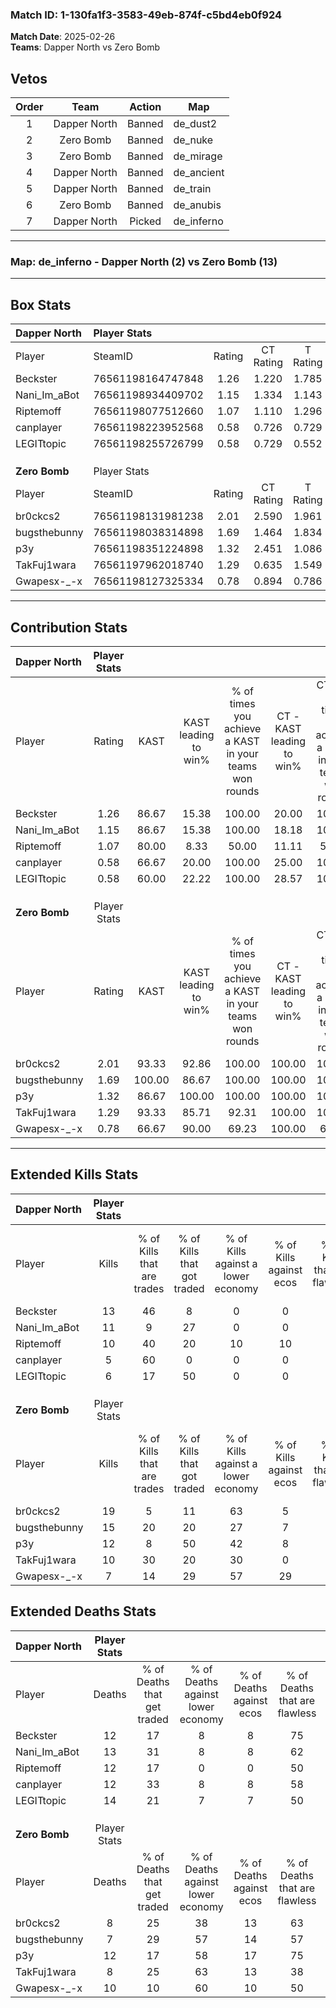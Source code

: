 ### Match ID: 1-130fa1f3-3583-49eb-874f-c5bd4eb0f924  
**Match Date**: 2025-02-26  
**Teams**: Dapper North vs Zero Bomb  

## Vetos  

| Order | Team | Action | Map |
| :---: | :--: | :----: | --- |
| 1 | Dapper North | Banned | de_dust2 |
| 2 | Zero Bomb | Banned | de_nuke |
| 3 | Zero Bomb | Banned | de_mirage |
| 4 | Dapper North | Banned | de_ancient |
| 5 | Dapper North | Banned | de_train |
| 6 | Zero Bomb | Banned | de_anubis |
| 7 | Dapper North | Picked | de_inferno |

---  

### **Map**: de_inferno - Dapper North (2) vs Zero Bomb (13)  
---  

## Box Stats  

| **Dapper North** | Player Stats      |        |           |          |        |       |       |         |        |      |     |
| :- | :- | :-: | :-: | :-: | :-: | :-: | :-: | :-: | :-: | :-: | :-: |
| Player           | SteamID           | Rating | CT Rating | T Rating |  KAST  |  ADR  | Kills | Assists | Deaths | K/D  | HS% |
| Beckster         | 76561198164747848 |  1.26  |   1.220   |  1.785   | 86.67  | 73.7  |  13   |    1    |   12   | 1.08 | 53  |
| Nani_Im_aBot     | 76561198934409702 |  1.15  |   1.334   |  1.143   | 86.67  | 85.7  |  11   |    2    |   13   | 0.85 | 45  |
| Riptemoff        | 76561198077512660 |  1.07  |   1.110   |  1.296   | 80.00  | 84.7  |  10   |    1    |   12   | 0.83 | 50  |
| canplayer        | 76561198223952568 |  0.58  |   0.726   |  0.729   | 66.67  | 50.4  |   5   |    2    |   12   | 0.42 | 40  |
| LEGITtopic       | 76561198255726799 |  0.58  |   0.729   |  0.552   | 60.00  | 63.1  |   6   |    4    |   14   | 0.43 | 100 |
|                  |                   |        |           |          |        |       |       |         |        |      |     |
|                  |                   |        |           |          |        |       |       |         |        |      |     |
|                  |                   |        |           |          |        |       |       |         |        |      |     |
| **Zero Bomb**    | Player Stats      |        |           |          |        |       |       |         |        |      |     |
| Player           | SteamID           | Rating | CT Rating | T Rating |  KAST  |  ADR  | Kills | Assists | Deaths | K/D  | HS% |
| br0ckcs2         | 76561198131981238 |  2.01  |   2.590   |  1.961   | 93.33  | 129.3 |  19   |    7    |   8    | 2.38 | 36  |
| bugsthebunny     | 76561198038314898 |  1.69  |   1.464   |  1.834   | 100.00 | 84.1  |  15   |    2    |   7    | 2.14 | 46  |
| p3y              | 76561198351224898 |  1.32  |   2.451   |  1.086   | 86.67  | 103.1 |  12   |    5    |   12   | 1.00 | 66  |
| TakFuj1wara      | 76561197962018740 |  1.29  |   0.635   |  1.549   | 93.33  | 72.0  |  10   |    4    |   8    | 1.25 | 50  |
| Gwapesx-_-x      | 76561198127325334 |  0.78  |   0.894   |  0.786   | 66.67  | 48.2  |   7   |    5    |   10   | 0.70 | 57  |
---  

## Contribution Stats  

| **Dapper North** | Player Stats |        |                      |                                                        |                           |                                                             |                          |                                                            |
| :- | :-: | :-: | :-: | :-: | :-: | :-: | :-: | :-: |
| Player           |    Rating    |  KAST  | KAST leading to win% | % of times you achieve a KAST in your teams won rounds | CT - KAST leading to win% | CT - % of times you achieve a KAST in your teams won rounds | T - KAST leading to win% | T - % of times you achieve a KAST in your teams won rounds |
| Beckster         |     1.26     | 86.67  |        15.38         |                         100.00                         |           20.00           |                           100.00                            |           0.00           |                            0.00                            |
| Nani_Im_aBot     |     1.15     | 86.67  |        15.38         |                         100.00                         |           18.18           |                           100.00                            |           0.00           |                            0.00                            |
| Riptemoff        |     1.07     | 80.00  |         8.33         |                         50.00                          |           11.11           |                            50.00                            |           0.00           |                            0.00                            |
| canplayer        |     0.58     | 66.67  |        20.00         |                         100.00                         |           25.00           |                           100.00                            |           0.00           |                            0.00                            |
| LEGITtopic       |     0.58     | 60.00  |        22.22         |                         100.00                         |           28.57           |                           100.00                            |           0.00           |                            0.00                            |
|                  |              |        |                      |                                                        |                           |                                                             |                          |                                                            |
|                  |              |        |                      |                                                        |                           |                                                             |                          |                                                            |
|                  |              |        |                      |                                                        |                           |                                                             |                          |                                                            |
| **Zero Bomb**    | Player Stats |        |                      |                                                        |                           |                                                             |                          |                                                            |
| Player           |    Rating    |  KAST  | KAST leading to win% | % of times you achieve a KAST in your teams won rounds | CT - KAST leading to win% | CT - % of times you achieve a KAST in your teams won rounds | T - KAST leading to win% | T - % of times you achieve a KAST in your teams won rounds |
| br0ckcs2         |     2.01     | 93.33  |        92.86         |                         100.00                         |          100.00           |                           100.00                            |          90.91           |                           100.00                           |
| bugsthebunny     |     1.69     | 100.00 |        86.67         |                         100.00                         |          100.00           |                           100.00                            |          83.33           |                           100.00                           |
| p3y              |     1.32     | 86.67  |        100.00        |                         100.00                         |          100.00           |                           100.00                            |          100.00          |                           100.00                           |
| TakFuj1wara      |     1.29     | 93.33  |        85.71         |                         92.31                          |          100.00           |                           100.00                            |          81.82           |                           90.00                            |
| Gwapesx-_-x      |     0.78     | 66.67  |        90.00         |                         69.23                          |          100.00           |                            66.67                            |          87.50           |                           70.00                            |
---  

## Extended Kills Stats  

| **Dapper North** | Player Stats |                            |                            |                                    |                         |                              |                                 |                                       |                    |           |
| :- | :-: | :-: | :-: | :-: | :-: | :-: | :-: | :-: | :-: | :-: |
| Player           |    Kills     | % of Kills that are trades | % of Kills that got traded | % of Kills against a lower economy | % of Kills against ecos | % of Kills that are flawless | % of Kills that are close duels | % of Kills that are assisted by flash | Pistol Round Kills | AWP Kills |
| Beckster         |      13      |             46             |             8              |                 0                  |            0            |              46              |               15                |                   0                   |         0          |     2     |
| Nani_Im_aBot     |      11      |             9              |             27             |                 0                  |            0            |              36              |                9                |                   0                   |         0          |     0     |
| Riptemoff        |      10      |             40             |             20             |                 10                 |           10            |              70              |                0                |                   0                   |         2          |     2     |
| canplayer        |      5       |             60             |             0              |                 0                  |            0            |              60              |                0                |                   0                   |         0          |     0     |
| LEGITtopic       |      6       |             17             |             50             |                 0                  |            0            |              67              |               17                |                   0                   |         0          |     0     |
|                  |              |                            |                            |                                    |                         |                              |                                 |                                       |                    |           |
|                  |              |                            |                            |                                    |                         |                              |                                 |                                       |                    |           |
|                  |              |                            |                            |                                    |                         |                              |                                 |                                       |                    |           |
| **Zero Bomb**    | Player Stats |                            |                            |                                    |                         |                              |                                 |                                       |                    |           |
| Player           |    Kills     | % of Kills that are trades | % of Kills that got traded | % of Kills against a lower economy | % of Kills against ecos | % of Kills that are flawless | % of Kills that are close duels | % of Kills that are assisted by flash | Pistol Round Kills | AWP Kills |
| br0ckcs2         |      19      |             5              |             11             |                 63                 |            5            |              53              |               21                |                   0                   |         2          |     1     |
| bugsthebunny     |      15      |             20             |             20             |                 27                 |            7            |              47              |                7                |                  13                   |         5          |     3     |
| p3y              |      12      |             8              |             50             |                 42                 |            8            |              50              |               17                |                   0                   |         0          |     3     |
| TakFuj1wara      |      10      |             30             |             20             |                 30                 |            0            |              90              |                0                |                   0                   |         0          |     0     |
| Gwapesx-_-x      |      7       |             14             |             29             |                 57                 |           29            |              71              |                0                |                   0                   |         0          |     3     |
## Extended Deaths Stats  

| **Dapper North** | Player Stats |                             |                                   |                          |                               |                            |                           |               |
| :- | :-: | :-: | :-: | :-: | :-: | :-: | :-: | :-: |
| Player           |    Deaths    | % of Deaths that get traded | % of Deaths against lower economy | % of Deaths against ecos | % of Deaths that are flawless | % of Deaths that are close | % of Deaths while blinded | Deaths to AWP |
| Beckster         |      12      |             17              |                 8                 |            8             |              75               |             8              |             8             |       0       |
| Nani_Im_aBot     |      13      |             31              |                 8                 |            8             |              62               |             8              |             0             |       2       |
| Riptemoff        |      12      |             17              |                 0                 |            0             |              50               |             17             |             0             |       1       |
| canplayer        |      12      |             33              |                 8                 |            8             |              58               |             8              |             0             |       1       |
| LEGITtopic       |      14      |             21              |                 7                 |            7             |              50               |             14             |             7             |       3       |
|                  |              |                             |                                   |                          |                               |                            |                           |               |
|                  |              |                             |                                   |                          |                               |                            |                           |               |
|                  |              |                             |                                   |                          |                               |                            |                           |               |
| **Zero Bomb**    | Player Stats |                             |                                   |                          |                               |                            |                           |               |
| Player           |    Deaths    | % of Deaths that get traded | % of Deaths against lower economy | % of Deaths against ecos | % of Deaths that are flawless | % of Deaths that are close | % of Deaths while blinded | Deaths to AWP |
| br0ckcs2         |      8       |             25              |                38                 |            13            |              63               |             0              |             0             |       1       |
| bugsthebunny     |      7       |             29              |                57                 |            14            |              57               |             14             |             0             |       0       |
| p3y              |      12      |             17              |                58                 |            17            |              75               |             17             |             0             |       1       |
| TakFuj1wara      |      8       |             25              |                63                 |            13            |              38               |             13             |             0             |       0       |
| Gwapesx-_-x      |      10      |             10              |                60                 |            10            |              50               |             0              |             0             |       0       |
